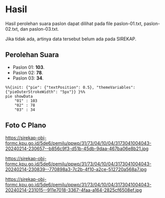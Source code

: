 # Hasil

Hasil perolehan suara paslon dapat dilihat pada file paslon-01.txt, paslon-02.txt, dan paslon-03.txt.

Jika tidak ada, artinya data tersebut belum ada pada SIREKAP.

## Perolehan Suara

 * Paslon 01: **103**.
 * Paslon 02: **78**.
 * Paslon 03: **34**.

```mermaid
%%{init: {"pie": {"textPosition": 0.5}, "themeVariables": {"pieOuterStrokeWidth": "5px"}} }%%
pie showData
    "01" : 103
    "02" : 78
    "03" : 34
```
## Foto C Plano

https://sirekap-obj-formc.kpu.go.id/5de6/pemilu/ppwp/31/73/04/10/04/3173041004043-20240214-230657--b856c9f3-d51b-45db-9daa-467ba06e8b21.jpg

https://sirekap-obj-formc.kpu.go.id/5de6/pemilu/ppwp/31/73/04/10/04/3173041004043-20240214-230839--770898a3-7c2b-4f10-a2ce-512720a568a7.jpg

https://sirekap-obj-formc.kpu.go.id/5de6/pemilu/ppwp/31/73/04/10/04/3173041004043-20240214-231015--911e7018-3367-4faa-a164-2825cf6508ef.jpg
